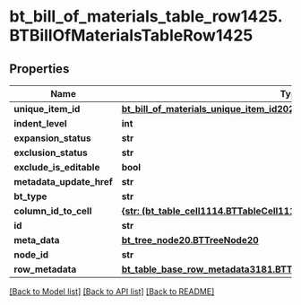 # bt_bill_of_materials_table_row1425.BTBillOfMaterialsTableRow1425

## Properties
Name | Type | Description | Notes
------------ | ------------- | ------------- | -------------
**unique_item_id** | [**bt_bill_of_materials_unique_item_id2029.BTBillOfMaterialsUniqueItemId2029**](BTBillOfMaterialsUniqueItemId2029.md) |  | [optional] 
**indent_level** | **int** |  | [optional] 
**expansion_status** | **str** |  | [optional] 
**exclusion_status** | **str** |  | [optional] 
**exclude_is_editable** | **bool** |  | [optional] 
**metadata_update_href** | **str** |  | [optional] 
**bt_type** | **str** |  | [optional] 
**column_id_to_cell** | [**{str: (bt_table_cell1114.BTTableCell1114,)}**](BTTableCell1114.md) |  | [optional] 
**id** | **str** |  | [optional] 
**meta_data** | [**bt_tree_node20.BTTreeNode20**](BTTreeNode20.md) |  | [optional] 
**node_id** | **str** |  | [optional] 
**row_metadata** | [**bt_table_base_row_metadata3181.BTTableBaseRowMetadata3181**](BTTableBaseRowMetadata3181.md) |  | [optional] 

[[Back to Model list]](../README.md#documentation-for-models) [[Back to API list]](../README.md#documentation-for-api-endpoints) [[Back to README]](../README.md)


